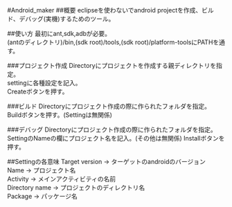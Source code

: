 #Android_maker
##概要
eclipseを使わないでandroid projectを作成、ビルド、デバッグ(実機)するためのツール。

##使い方
最初にant,sdk,adbが必要。  
(antのディレクトリ)/bin,(sdk root)/tools,(sdk root)/platform-toolsにPATHを通す。

###プロジェクト作成
Directoryにプロジェクトを作成する親ディレクトリを指定。  
settingに各種設定を記入。  
Createボタンを押す。

###ビルド
Directoryにプロジェクト作成の際に作られたフォルダを指定。  
Buildボタンを押す。(Settingは無関係)

###デバッグ
Directoryにプロジェクト作成の際に作られたフォルダを指定。  
SettingのNameの欄にプロジェクト名を記入。(その他は無関係)
Installボタンを押す。

##Settingの各意味
Target version -> ターゲットのandroidのバージョン  
Name           -> プロジェクト名  
Activity       -> メインアクティビティの名前  
Directory name -> プロジェクトのディレクトリ名  
Package        -> パッケージ名  

